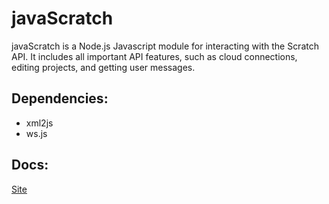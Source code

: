 # javaScratch
javaScratch is a Node.js Javascript module for interacting with the Scratch API. It includes all important API features, such as cloud connections, editing projects, and getting user messages.

## Dependencies:
- xml2js
- ws.js

## Docs:
[Site](https://ahypnoman.github.io/javaScratch.html?tab=documentation)
